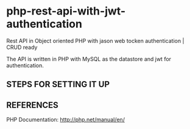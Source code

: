 # php-rest-api-with-jwt-authentication
Rest API in Object oriented PHP with jason web tocken authentication | CRUD ready

The API is written in PHP with MySQL as the datastore and jwt for authentication.

## STEPS FOR SETTING IT UP


## REFERENCES
PHP Documentation: http://php.net/manual/en/

